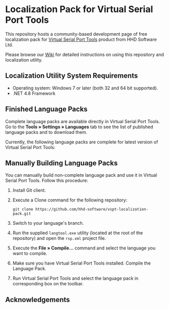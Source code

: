 # Localization Pack for Virtual Serial Port Tools

This repository hosts a community-based development page of free localization pack for [Virtual Serial Port Tools](//www.hhdsoftware.com/virtual-serial-port-tools) product from HHD Software Ltd.

Please browse our [Wiki](https://github.com/hhd-software/vspt-localization-pack/wiki) for detailed instructions on using this repository and localization utility.

## Localization Utility System Requirements

* Operating system: Windows 7 or later (both 32 and 64 bit supported).
* .NET 4.8 Framework

## Finished Language Packs

Complete language packs are available directly in Virtual Serial Port Tools. Go to the **Tools » Settings » Languages** tab to see the list of published language packs and to download them.

Currently, the following language packs are complete for latest version of Virtual Serial Port Tools:


## Manually Building Language Packs

You can manually build non-complete language pack and use it in Virtual Serial Port Tools. Follow this procedure:

1. Install Git client.
2. Execute a Clone command for the following repository:

   ```
   git clone https://github.com/hhd-software/vspt-localization-pack.git
   ```

3. Switch to your language's branch.
4. Run the supplied `langtool.exe` utility (located at the root of the repository) and open the `rsp.xml` project file.
5. Execute the **File » Compile…** command and select the language you want to compile.
6. Make sure you have Virtual Serial Port Tools installed. Compile the Language Pack.
7. Run Virtual Serial Port Tools and select the language pack in corresponding box on the toolbar.

## Acknowledgements
